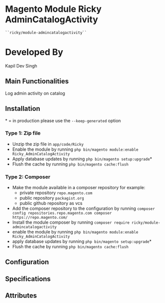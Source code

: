 # Magento Module Ricky AdminCatalogActivity

    ``ricky/module-admincatalogactivity``

# Developed By
Kapil Dev Singh

## Main Functionalities
Log admin activity on catalog

## Installation
\* = in production please use the `--keep-generated` option

### Type 1: Zip file

 - Unzip the zip file in `app/code/Ricky`
 - Enable the module by running `php bin/magento module:enable Ricky_AdminCatalogActivity`
 - Apply database updates by running `php bin/magento setup:upgrade`\*
 - Flush the cache by running `php bin/magento cache:flush`

### Type 2: Composer

 - Make the module available in a composer repository for example:
    - private repository `repo.magento.com`
    - public repository `packagist.org`
    - public github repository as vcs
 - Add the composer repository to the configuration by running `composer config repositories.repo.magento.com composer https://repo.magento.com/`
 - Install the module composer by running `composer require ricky/module-admincatalogactivity`
 - enable the module by running `php bin/magento module:enable Ricky_AdminCatalogActivity`
 - apply database updates by running `php bin/magento setup:upgrade`\*
 - Flush the cache by running `php bin/magento cache:flush`


## Configuration




## Specifications




## Attributes



